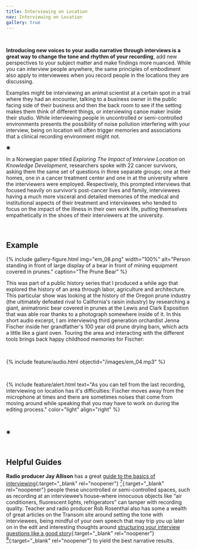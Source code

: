 ```yaml
---
title: Interviewing on Location
nav: Interviewing on Location
gallery: true
---
```



<br>

**Introducing new voices to your audio narrative through interviews is a great way to change the tone and rhythm of your recording**, add new perspectives to your subject matter and make findings more nuanced. While you can interview people anywhere, the same principles of embodiment also apply to interviewees when you record people in the locations they are discussing. 

Examples might be interviewing an animal scientist at a certain spot in a trail where they had an encounter, talking to a business owner in the public facing side of their business and then the back room to see if the setting makes them think of different things, or interviewing canoe maker inside their studio. While interviewing people in uncontrolled or semi-controlled environments presents the possibility of noise pollution interfering with your interview, being on location will often trigger memories and associations that a clinical recording environment might not. 

<div class="symbol-container">
    <p class="symbol">&#10042;</p>
</div>

In a Norwegian paper titled *Exploring The Impact of Interview Location on Knowledge Development*, researchers spoke with 22 cancer survivors, asking them the same set of questions in three separate groups; one at their homes, one in a cancer treatment center and one in at the university where the interviewers were employed. Respectively, this prompted interviews that focused heavily on survivor’s post-cancer lives and family, interviewees having a much more visceral and detailed memories of the medical and institutional aspects of their treatment and interviewees who tended to focus on the impact of the illness in their own work life, putting themselves empathetically in the shoes of their interviewers at the university. 

<br>

## Example

{% include gallery-figure.html img="em_08.png" width="100%" alt="Person standing in front of large display of a bear in front of mining equipment covered in prunes." caption="The Prune Bear" %}

This was part of a public history series that I produced a while ago that explored the history of an area through labor, agriculture and architecture. This particular show was looking at the history of the Oregon prune industry (the ultimately defeated rival to California's raisin industry) by researching a giant, animatronic bear covered in prunes at the Lewis and Clark Exposition that was able roar thanks to a photograph somewhere inside of it. In this short audio excerpt, I am interviewing third generation orchardist Jenna Fischer inside her grandfather's 100 year old prune drying barn, which acts a little like a giant oven. Touring the area and interacting with the different tools brings back happy childhood memories for Fischer:

<br>

{% include feature/audio.html objectid="/images/em_04.mp3" %}

<br>

{% include feature/alert.html text="As you can tell from the last recording, interviewing on location has it's difficulties: Fischer moves away from the microphone at times and there are sometimes noises that come from moving around while speaking that you may have to work on during the editing process." color="light" align="right" %}

<br>

<div class="symbol-container">
    <p class="symbol">&#10042;</p>
</div>

<br>

## Helpful Guides

**Radio producer Jay Allison** has a great [guide to the basics of interviewing](https://transom.org/2013/the-basics/){:target="_blank" rel="noopener"} [<sup>7</sup>](8_conclusion.html#notes){:target="_blank" rel="noopener"} people these uncontrolled or semi-controlled spaces, such as recording at an interviewee’s house–where innocuous objects like “air conditioners, fluorescent lights, refrigerators” can tamper with recording quality. Teacher and radio producer Rob Rosenthal also has some a wealth of great articles on the Transom site around setting the tone with interviewees, being mindful of your own speech that may trip you up later on in the edit and interesting thoughts around [structuring your interview questions like a good story](https://transom.org/2024/structure-interviews-like-a-good-story/){:target="_blank" rel="noopener"} [<sup>8</sup>](8_conclusion.html#notes){:target="_blank" rel="noopener"} to yield the best narrative results. 
